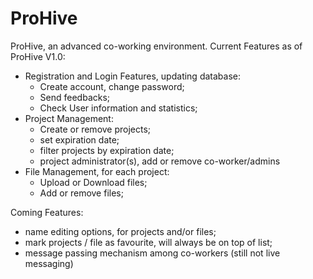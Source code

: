 # ProHive
ProHive, an advanced co-working environment.
Current Features as of ProHive V1.0:
- Registration and Login Features, updating database:
  - Create account, change password;
  - Send feedbacks;
  - Check User information and statistics;
- Project Management:
  - Create or remove projects;
  - set expiration date;
  - filter projects by expiration date;
  - project administrator(s), add or remove co-worker/admins
- File Management, for each project:
  - Upload or Download files;
  - Add or remove files;

Coming Features:
- name editing options, for projects and/or files;
- mark projects / file as favourite, will always be on top of list;
- message passing mechanism among co-workers (still not live messaging)
  
  
